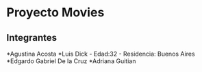 # Proyecto Movies

## Integrantes

*Agustina Acosta
*Luis Dick - Edad:32 - Residencia: Buenos Aires
*Edgardo Gabriel De la Cruz
*Adriana Guitian

